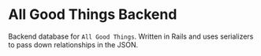 # All Good Things Backend

Backend database for `All Good Things`. Written in Rails and uses serializers to pass down relationships in the JSON.
